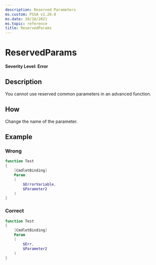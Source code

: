```yaml
---
description: Reserved Parameters
ms.custom: PSSA v1.20.0
ms.date: 10/18/2021
ms.topic: reference
title: ReservedParams
---
```

# ReservedParams

**Severity Level: Error**

## Description

You cannot use reserved common parameters in an advanced function.

## How

Change the name of the parameter.

## Example

### Wrong

```powershell
function Test
{
    [CmdletBinding]
    Param
    (
        $ErrorVariable,
        $Parameter2
    )
}
```

### Correct

```powershell
function Test
{
    [CmdletBinding]
    Param
    (
        $Err,
        $Parameter2
    )
}
```
